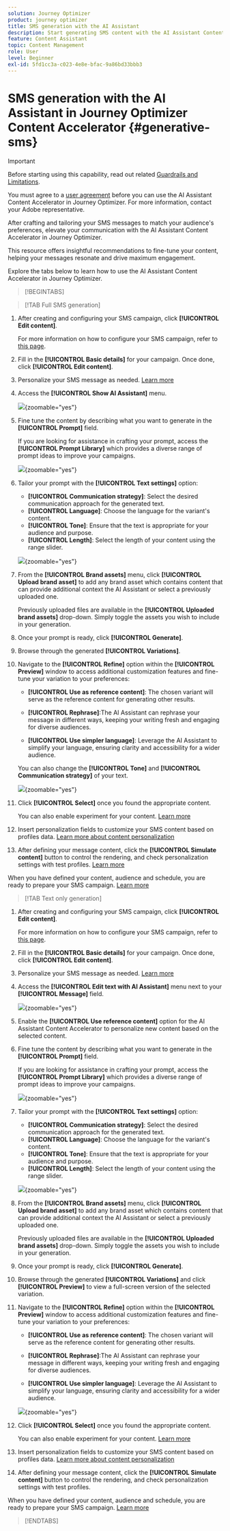 ```yaml
---
solution: Journey Optimizer
product: journey optimizer
title: SMS generation with the AI Assistant
description: Start generating SMS content with the AI Assistant Content Accelerator in Journey Optimizer
feature: Content Assistant
topic: Content Management
role: User
level: Beginner
exl-id: 5fd1cc3a-c023-4e8e-bfac-9a86bd33bbb3
---
```

# SMS generation with the AI Assistant in Journey Optimizer Content Accelerator  {#generative-sms}

>[!IMPORTANT]
>
>Before starting using this capability, read out related [Guardrails and Limitations](gs-generative.md#generative-guardrails).
></br>
>
>You must agree to a [user agreement](https://www.adobe.com/legal/licenses-terms/adobe-dx-gen-ai-user-guidelines.html) before you can use the AI Assistant Content Accelerator in Journey Optimizer. For more information, contact your Adobe representative.

After crafting and tailoring your SMS messages to match your audience's preferences, elevate your communication with the AI Assistant Content Accelerator in Journey Optimizer.

This resource offers insightful recommendations to fine-tune your content, helping your messages resonate and drive maximum engagement.

Explore the tabs below to learn how to use the AI Assistant Content Accelerator in Journey Optimizer.

>[!BEGINTABS]

>[!TAB Full SMS generation]

1. After creating and configuring your SMS campaign, click **[!UICONTROL Edit content]**.

    For more information on how to configure your SMS campaign, refer to [this page](../sms/create-sms.md).

1. Fill in the **[!UICONTROL Basic details]** for your campaign. Once done, click **[!UICONTROL Edit content]**.

1. Personalize your SMS message as needed. [Learn more](../sms/create-sms.md)

1. Access the **[!UICONTROL Show AI Assistant]** menu.

    ![](assets/sms-genai-1.png){zoomable="yes"}

1. Fine tune the content by describing what you want to generate in the **[!UICONTROL Prompt]** field. 

    If you are looking for assistance in crafting your prompt, access the **[!UICONTROL Prompt Library]** which provides a diverse range of prompt ideas to improve your campaigns.

    ![](assets/sms-genai-2.png){zoomable="yes"}

1. Tailor your prompt with the **[!UICONTROL Text settings]** option:

    * **[!UICONTROL Communication strategy]**: Select the desired communication approach for the generated text.
    * **[!UICONTROL Language]**: Choose the language for the variant's content.
    * **[!UICONTROL Tone]**: Ensure that the text is appropriate for your audience and purpose.
    * **[!UICONTROL Length]**: Select the length of your content using the range slider. 

    ![](assets/sms-genai-3.png){zoomable="yes"}

1. From the **[!UICONTROL Brand assets]** menu, click **[!UICONTROL Upload brand asset]** to add any brand asset which contains content that can provide additional context the AI Assistant or select a previously uploaded one.

    Previously uploaded files are available in the **[!UICONTROL Uploaded brand assets]** drop-down. Simply toggle the assets you wish to include in your generation.

1. Once your prompt is ready, click **[!UICONTROL Generate]**.

1. Browse through the generated **[!UICONTROL Variations]**.

1. Navigate to the **[!UICONTROL Refine]** option within the **[!UICONTROL Preview]** window to access additional customization features and fine-tune your variation to your preferences:

    * **[!UICONTROL Use as reference content]**: The chosen variant will serve as the reference content for generating other results.

    * **[!UICONTROL Rephrase]**:The AI Assistant can rephrase your message in different ways, keeping your writing fresh and engaging for diverse audiences.

    * **[!UICONTROL Use simpler language]**: Leverage the AI Assistant to simplify your language, ensuring clarity and accessibility for a wider audience.

    You can also change the **[!UICONTROL Tone]** and **[!UICONTROL Communication strategy]** of your text.

    ![](assets/sms-genai-4.png){zoomable="yes"}  

1. Click **[!UICONTROL Select]** once you found the appropriate content.

    You can also enable experiment for your content. [Learn more](generative-experimentation.md)

1. Insert personalization fields to customize your SMS content based on profiles data. [Learn more about content personalization](../personalization/personalize.md)

1. After defining your message content, click the **[!UICONTROL Simulate content]** button to control the rendering, and check personalization settings with test profiles. [Learn more](../personalization/personalize.md)

When you have defined your content, audience and schedule, you are ready to prepare your SMS campaign. [Learn more](../campaigns/review-activate-campaign.md)

>[!TAB Text only generation]

1. After creating and configuring your SMS campaign, click **[!UICONTROL Edit content]**.

    For more information on how to configure your SMS campaign, refer to [this page](../sms/create-sms.md).

1. Fill in the **[!UICONTROL Basic details]** for your campaign. Once done, click **[!UICONTROL Edit content]**.

1. Personalize your SMS message as needed. [Learn more](../sms/create-sms.md)

1. Access the **[!UICONTROL Edit text with AI Assistant]** menu next to your **[!UICONTROL Message]** field.

    ![](assets/sms-text-genai-1.png){zoomable="yes"}

1. Enable the **[!UICONTROL Use reference content]** option for the AI Assistant Content Accelerator to personalize new content based on the selected content.

1. Fine tune the content by describing what you want to generate in the **[!UICONTROL Prompt]** field. 

    If you are looking for assistance in crafting your prompt, access the **[!UICONTROL Prompt Library]** which provides a diverse range of prompt ideas to improve your campaigns.

    ![](assets/sms-text-genai-2.png){zoomable="yes"}

1. Tailor your prompt with the **[!UICONTROL Text settings]** option:

    * **[!UICONTROL Communication strategy]**: Select the desired communication approach for the generated text.
    * **[!UICONTROL Language]**: Choose the language for the variant's content.
    * **[!UICONTROL Tone]**: Ensure that the text is appropriate for your audience and purpose.
    * **[!UICONTROL Length]**: Select the length of your content using the range slider. 

    ![](assets/sms-text-genai-3.png){zoomable="yes"}  

1. From the **[!UICONTROL Brand assets]** menu, click **[!UICONTROL Upload brand asset]** to add any brand asset which contains content that can provide additional context the AI Assistant or select a previously uploaded one.

    Previously uploaded files are available in the **[!UICONTROL Uploaded brand assets]** drop-down. Simply toggle the assets you wish to include in your generation.

1. Once your prompt is ready, click **[!UICONTROL Generate]**.

1. Browse through the generated **[!UICONTROL Variations]** and click **[!UICONTROL Preview]** to view a full-screen version of the selected variation.

1. Navigate to the **[!UICONTROL Refine]** option within the **[!UICONTROL Preview]** window to access additional customization features and fine-tune your variation to your preferences:

    * **[!UICONTROL Use as reference content]**: The chosen variant will serve as the reference content for generating other results.

    * **[!UICONTROL Rephrase]**:The AI Assistant can rephrase your message in different ways, keeping your writing fresh and engaging for diverse audiences.

    * **[!UICONTROL Use simpler language]**: Leverage the AI Assistant to simplify your language, ensuring clarity and accessibility for a wider audience.

    ![](assets/sms-text-genai-4.png){zoomable="yes"}  

1. Click **[!UICONTROL Select]** once you found the appropriate content.

    You can also enable experiment for your content. [Learn more](generative-experimentation.md)

1. Insert personalization fields to customize your SMS content based on profiles data. [Learn more about content personalization](../personalization/personalize.md)

1. After defining your message content, click the **[!UICONTROL Simulate content]** button to control the rendering, and check personalization settings with test profiles.

When you have defined your content, audience and schedule, you are ready to prepare your SMS campaign. [Learn more](../campaigns/review-activate-campaign.md)

>[!ENDTABS]

